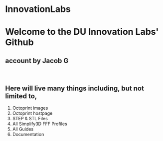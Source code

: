 # InnovationLabs

<h1>
Welcome to the DU Innovation Labs' Github 
</h1>
<h2>account by Jacob G</h2>
<br>
<h2>
Here will live many things including, but not limited to, 
  </h2>
  <ol>
  <li>Octoprint images</li>
  <li>Octoprint hostpage</li>
  <li>STEP & STL Files</li>
  <li>All Simplify3D FFF Profiles</li>
  <li>All Guides</li>
  <li>Documentation</li>
  </ol>
